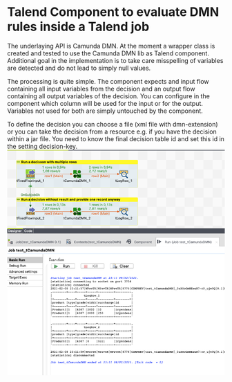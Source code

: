 # Talend Component to evaluate DMN rules inside a Talend job
The underlaying API is Camunda DMN.
At the moment a wrapper class is created and tested to use the Camunda DMN lib as Talend component.
Additional goal in the implementation is to take care misspelling of variables are detected and do not lead to simply null values.

The processing is quite simple.
The component expects and input flow containing all input variables from the decision and an output flow containing all output variables of the decision.
You can configure in the component which column will be used for the input or for the output.
Variables not used for both are simply untouched by the component.

To define the decision you can choose a file (xml file with dmn-extension) or you can take the decision from a resource e.g. if you have the decision within a jar file.
You need to know the final decision table id and set this id in the setting decision-key.
![Here an simple example job](https://github.com/jlolling/talendcomp_tCamundaDMN/blob/master/doc/tCamundaDMN_2_tests_scenario.png)
